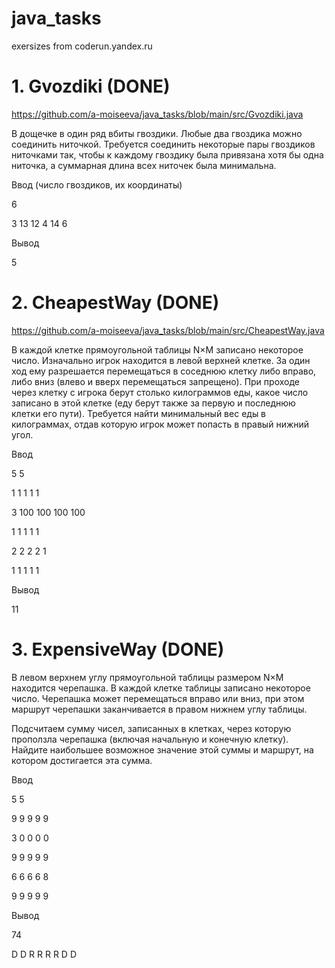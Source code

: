 # java_tasks
exersizes from coderun.yandex.ru






# 1. Gvozdiki (DONE)

https://github.com/a-moiseeva/java_tasks/blob/main/src/Gvozdiki.java

В дощечке в один ряд вбиты гвоздики. Любые два гвоздика можно соединить ниточкой. Требуется соединить некоторые пары гвоздиков ниточками так, чтобы к каждому гвоздику была привязана хотя бы одна ниточка, а суммарная длина всех ниточек была минимальна.


Ввод (число гвоздиков, их координаты)


6

3 13 12 4 14 6


Вывод


5



# 2. CheapestWay (DONE)

https://github.com/a-moiseeva/java_tasks/blob/main/src/CheapestWay.java

В каждой клетке прямоугольной таблицы N×M записано некоторое число. Изначально игрок находится в левой верхней клетке. За один ход ему разрешается перемещаться в соседнюю клетку либо вправо, либо вниз (влево и вверх перемещаться запрещено). При проходе через клетку с игрока берут столько килограммов еды, какое число записано в этой клетке (еду берут также за первую и последнюю клетки его пути).
Требуется найти минимальный вес еды в килограммах, отдав которую игрок может попасть в правый нижний угол.


Ввод 


5 5

1 1 1 1 1

3 100 100 100 100

1 1 1 1 1

2 2 2 2 1

1 1 1 1 1


Вывод 


11




# 3. ExpensiveWay (DONE)

В левом верхнем углу прямоугольной таблицы размером N×M находится черепашка. В каждой клетке таблицы записано некоторое число. Черепашка может перемещаться вправо или вниз, при этом маршрут черепашки заканчивается в правом нижнем углу таблицы.

Подсчитаем сумму чисел, записанных в клетках, через которую проползла черепашка (включая начальную и конечную клетку). Найдите наибольшее возможное значение этой суммы и маршрут, на котором достигается эта сумма.



Ввод 


5 5


9 9 9 9 9


3 0 0 0 0


9 9 9 9 9


6 6 6 6 8


9 9 9 9 9


Вывод


74

D D R R R R D D
